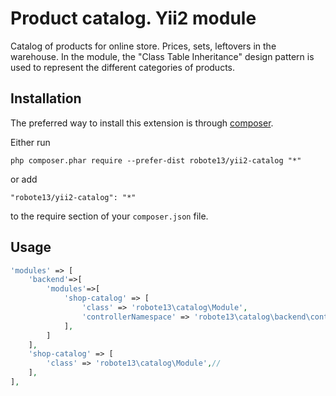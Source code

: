 Product catalog. Yii2 module
============================
Catalog of products for online store. Prices, sets, leftovers in the warehouse. 
In the module, the "Class Table Inheritance" design pattern is used to represent the different categories of products.

Installation
------------

The preferred way to install this extension is through [composer](http://getcomposer.org/download/).

Either run

```
php composer.phar require --prefer-dist robote13/yii2-catalog "*"
```

or add

```
"robote13/yii2-catalog": "*"
```

to the require section of your `composer.json` file.


Usage
-----

```php
'modules' => [
    'backend'=>[
        'modules'=>[
            'shop-catalog' => [
                'class' => 'robote13\catalog\Module',
                'controllerNamespace' => 'robote13\catalog\backend\controllers',
            ],
        ]
    ],
    'shop-catalog' => [
        'class' => 'robote13\catalog\Module',//
    ],
],
```